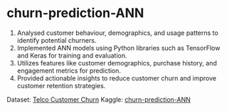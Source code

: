 # churn-prediction-ANN

1. Analysed customer behaviour, demographics, and usage patterns to identify potential churners.
2. Implemented ANN models using Python libraries such as TensorFlow and Keras for training and evaluation.
3. Utilizes features like customer demographics, purchase history, and engagement metrics for prediction.
4. Provided actionable insights to reduce customer churn and improve customer retention strategies.

Dataset: [Telco Customer Churn](https://www.kaggle.com/datasets/blastchar/telco-customer-churn/data)
Kaggle: [churn-prediction-ANN](https://www.kaggle.com/code/ajinkyabhushan/churn-prediction-ann)
